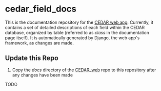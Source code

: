 # cedar_field_docs

This is the documentation repository for the [CEDAR web app](https://github.com/iAM-AMR/CEDAR_web). Currently, it contains a set of detailed descriptions of each field within the CEDAR database, organized by table (referred to as *class* in the documentation page itself). It is automatically generated by Django, the web app's framework, as changes are made.

## Update this Repo

1. Copy the *docs* directory of the [CEDAR_web](https://github.com/iAM-AMR/CEDAR_web) repo to this repository after any changes have been made

TODO
